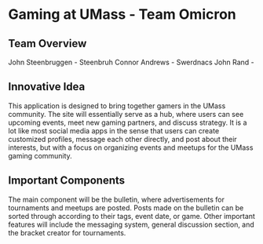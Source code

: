 # Gaming at UMass - Team Omicron
## Team Overview
John Steenbruggen - Steenbruh
Connor Andrews - Swerdnacs
John Rand -
## Innovative Idea
This application is designed to bring together gamers in the UMass community. The site will essentially serve as a hub, where users can see upcoming events, meet new gaming partners, and discuss strategy.  It is a lot like most social media apps in the sense that users can create customized profiles, message each other directly, and post about their interests, but with a focus on organizing events and meetups for the UMass gaming community.
## Important Components
The main component will be the bulletin, where advertisements for tournaments and meetups are posted. Posts made on the bulletin can be sorted through according to their tags, event date, or game. Other important features will include the messaging system, general discussion section, and the bracket creator for tournaments.
